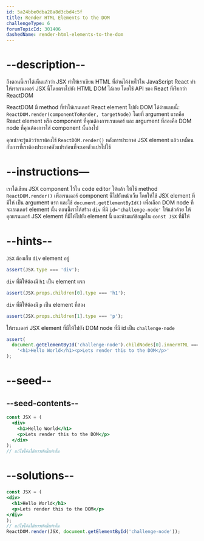 ```yaml
---
id: 5a24bbe0dba28a8d3cbd4c5f
title: Render HTML Elements to the DOM
challengeType: 6
forumTopicId: 301406
dashedName: render-html-elements-to-the-dom
---
```


# --description--

ถึงตอนนี้เราได้เห็นแล้วว่า JSX ทำให้เราเขียน HTML ที่อ่านได้ง่ายไว้ใน JavaScript
React ทำให้เราเรนเดอร์ JSX นี้โดยตรงไปยัง HTML DOM ได้เลย โดยใช้ API ของ React ที่เรียกว่า ReactDOM

ReactDOM มี method ที่ทำให้เรนเดอร์ React element ไปยัง DOM ได้ง่ายแบบนี้:
`ReactDOM.render(componentToRender, targetNode)`
โดยที่ argument แรกคือ React element หรือ component ที่คุณต้องการเรนเดอร์ และ argument ที่สองคือ DOM node ที่คุณต้องการใส่ component นั้นลงไป

คุณน่าจะรู้แล้วว่าเราต้องใช้ `ReactDOM.render()` หลังการประกาศ JSX element แล้ว เหมือนกับการที่เราต้องประกาศตัวแปรก่อนที่จะเอาตัวแปรไปใช้

# --instructions—

เราได้เขียน JSX component ไว้ใน code editor ให้แล้ว 
ให้ใช้ method `ReactDOM.render()` เพื่อเรนเดอร์ component นี้ไปยังหน้าเว็บ 
โดยให้ใช้ JSX element ที่มีให้ เป็น argument แรก และใช้ `document.getElementById()` เพื่อเลือก DOM node ที่จะเรนเดอร์ element นั้น
ตอนนี้เราได้สร้าง `div` ที่มี `id='challenge-node'` ให้แล้วด้วย ให้คุณเรนเดอร์ JSX element ที่มีให้ไปยัง element นี้
และห้ามแก้ข้อมูลใน `const JSX` ที่มีให้

# --hints--

`JSX` ต้องเก็บ `div` element อยู่

```js
assert(JSX.type === 'div');
```

`div` ที่มีให้ต้องมี `h1` เป็น element แรก

```js
assert(JSX.props.children[0].type === 'h1');
```

`div` ที่มีให้ต้องมี `p` เป็น element ที่สอง

```js
assert(JSX.props.children[1].type === 'p');
```

ให้เรนเดอร์ JSX element ที่มีให้ไปยัง DOM node ที่มี id เป็น `challenge-node`

```js
assert(
  document.getElementById('challenge-node').childNodes[0].innerHTML ===
    '<h1>Hello World</h1><p>Lets render this to the DOM</p>'
);
```

# --seed--

## --seed-contents--

```jsx
const JSX = (
  <div>
    <h1>Hello World</h1>
    <p>Lets render this to the DOM</p>
  </div>
);
// แก้ไขโค้ดใต้บรรทัดนี้เท่านั้น
```

# --solutions--

```jsx
const JSX = (
<div>
  <h1>Hello World</h1>
  <p>Lets render this to the DOM</p>
</div>
);
// แก้ไขโค้ดใต้บรรทัดนี้เท่านั้น
ReactDOM.render(JSX, document.getElementById('challenge-node'));
```
